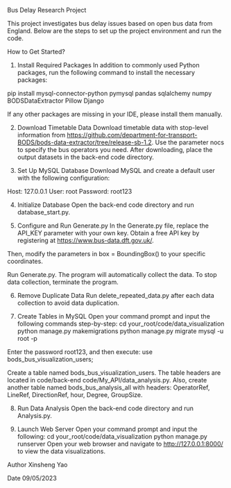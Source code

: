 Bus Delay Research Project

This project investigates bus delay issues based on open bus data from England. Below are the steps to set up the project environment and run the code.


How to Get Started?
1. Install Required Packages
In addition to commonly used Python packages, run the following command to install the necessary packages:

pip install mysql-connector-python pymysql pandas sqlalchemy numpy BODSDataExtractor Pillow Django

If any other packages are missing in your IDE, please install them manually.


2. Download Timetable Data
Download timetable data with stop-level information from https://github.com/department-for-transport-BODS/bods-data-extractor/tree/release-sb-1.2. Use the parameter nocs to specify the bus operators you need. After downloading, place the output datasets in the back-end code directory.


3. Set Up MySQL Database
Download MySQL and create a default user with the following configuration:

Host: 127.0.0.1
User: root
Password: root123


4. Initialize Database
Open the back-end code directory and run database_start.py.


5. Configure and Run Generate.py
In the Generate.py file, replace the API_KEY parameter with your own key. Obtain a free API key by registering at https://www.bus-data.dft.gov.uk/.

Then, modify the parameters in box = BoundingBox() to your specific coordinates.

Run Generate.py. The program will automatically collect the data. To stop data collection, terminate the program.


6. Remove Duplicate Data
Run delete_repeated_data.py after each data collection to avoid data duplication.


7. Create Tables in MySQL
Open your command prompt and input the following commands step-by-step:
cd your_root/code/data_visualization
python manage.py makemigrations
python manage.py migrate
mysql -u root -p

Enter the password root123, and then execute:
use bods_bus_visualization_users;

Create a table named bods_bus_visualization_users. The table headers are located in code/back-end code/My_API/data_analysis.py. Also, create another table named bods_bus_analysis_all with headers: OperatorRef, LineRef, DirectionRef, hour, Degree, GroupSize.


8. Run Data Analysis
Open the back-end code directory and run Analysis.py.


9. Launch Web Server
Open your command prompt and input the following:
cd your_root/code/data_visualization
python manage.py runserver
Open your web browser and navigate to http://127.0.0.1:8000/ to view the data visualizations.


Author
Xinsheng Yao

Date
09/05/2023









